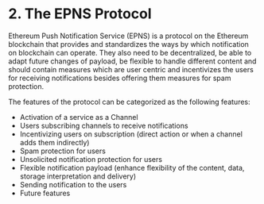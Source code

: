 # 2. The EPNS Protocol

Ethereum Push Notification Service \(EPNS\) is a protocol on the Ethereum blockchain that provides and standardizes the ways by which notification on blockchain can operate. They also need to be decentralized, be able to adapt future changes of payload, be flexible to handle different content and should contain measures which are user centric and incentivizes the users for receiving notifications besides offering them measures for spam protection.

The features of the protocol can be categorized as the following features: 

* Activation of a service as a Channel
* Users subscribing channels to receive notifications
* Incentivizing users on subscription \(direct action or when a channel adds them indirectly\)
* Spam protection for users
* Unsolicited notification protection for users
* Flexible notification payload \(enhance flexibility of the content, data, storage interpretation and delivery\)
* Sending notification to the users
* Future features









